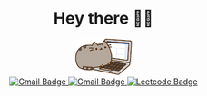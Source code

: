 <!-- <table>
<tr>
</tr>
<tr>
<td>
    <img src="background.png"  width="150%"/>
</td>
<td>
    I’m an Artificial Intelligence Engineering
    student, passionate about
    programming and its various tools to
    facilitate problem solving. </br>
    Currently a
    student at Universidad Panamericana
    with a profesional objective based on
    software development and
    research 👩🏽‍💻
</td>
</tr>
</table> -->
<center>
<h1> Hey there 👋🏽 </h1>
<div id="header" align="center">
  <img src="https://github.com/saracarolina12/saracarolina12/blob/master/computer.gif" width="100"/>
</div>
<div id="badges">
  <a href="https://www.linkedin.com/in/sara-carolina/">
    <img src="https://img.shields.io/badge/LinkedIn-blue?style=for-the-badge&logo=linkedin&logoColor=white" alt="Gmail Badge"/>
  </a>
  <a href="mailto:saracarogode@gmail.com">
    <img src="https://img.shields.io/badge/Gmail-D14836?style=for-the-badge&logo=gmail&logoColor=white
" alt="Gmail Badge"/>
  </a>
  <a href="https://leetcode.com/0226594/">
    <img src="	https://img.shields.io/badge/-LeetCode-FFA116?style=for-the-badge&logo=LeetCode&logoColor=black" alt="Leetcode Badge"/>
  </a>
</div>
</center>
